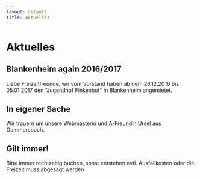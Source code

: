 ```yaml
---
layout: default
title: Aktuelles
---
```

# Aktuelles

## Blankenheim again 2016/2017

Liebe Freizeitfreunde, wir vom Vorstand haben ab dem
26.12.2016 bis 05.01.2017  den “Jugendhof Finkenhof“
in Blankenheim angemietet.
 
## In eigener Sache
 
Wir trauern um unsere Webmasterin und A-Freundin [Ursel](http://www.wirtrauern.de/Traueranzeige/Ursel-Koester) aus Gummersbach.
 
## Gilt immer!
 
Bitte immer rechtzeitig buchen, sonst entstehen evtl.
Ausfallkosten oder die Freizeit muss abgesagt werden
